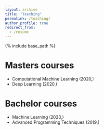 ```yaml
---
layout: archive
title: "Teaching"
permalink: /teaching/
author_profile: true
redirect_from:
  - /resume
---
```


{% include base_path %} 


Masters courses
======
* Computational Machine Learning (2020,)
* Deep Learning (2020,)

Bachelor courses
======
* Machine Learning (2020,)
* Advanced Programming Techniques (2019,)

